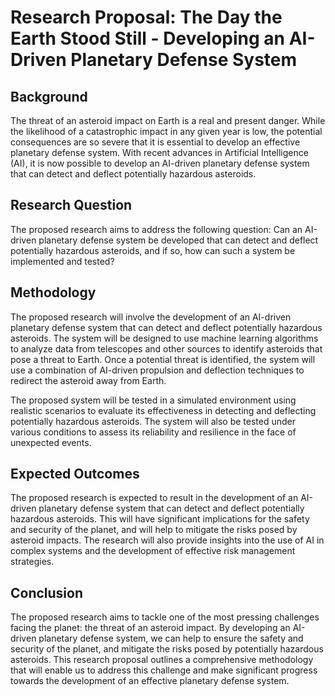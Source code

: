 # Research Proposal: The Day the Earth Stood Still - Developing an AI-Driven Planetary Defense System

## Background
The threat of an asteroid impact on Earth is a real and present danger. While the likelihood of a catastrophic impact in any given year is low, the potential consequences are so severe that it is essential to develop an effective planetary defense system. With recent advances in Artificial Intelligence (AI), it is now possible to develop an AI-driven planetary defense system that can detect and deflect potentially hazardous asteroids.

## Research Question
The proposed research aims to address the following question:
Can an AI-driven planetary defense system be developed that can detect and deflect potentially hazardous asteroids, and if so, how can such a system be implemented and tested?

## Methodology
The proposed research will involve the development of an AI-driven planetary defense system that can detect and deflect potentially hazardous asteroids. The system will be designed to use machine learning algorithms to analyze data from telescopes and other sources to identify asteroids that pose a threat to Earth. Once a potential threat is identified, the system will use a combination of AI-driven propulsion and deflection techniques to redirect the asteroid away from Earth.

The proposed system will be tested in a simulated environment using realistic scenarios to evaluate its effectiveness in detecting and deflecting potentially hazardous asteroids. The system will also be tested under various conditions to assess its reliability and resilience in the face of unexpected events.

## Expected Outcomes
The proposed research is expected to result in the development of an AI-driven planetary defense system that can detect and deflect potentially hazardous asteroids. This will have significant implications for the safety and security of the planet, and will help to mitigate the risks posed by asteroid impacts. The research will also provide insights into the use of AI in complex systems and the development of effective risk management strategies.

## Conclusion
The proposed research aims to tackle one of the most pressing challenges facing the planet: the threat of an asteroid impact. By developing an AI-driven planetary defense system, we can help to ensure the safety and security of the planet, and mitigate the risks posed by potentially hazardous asteroids. This research proposal outlines a comprehensive methodology that will enable us to address this challenge and make significant progress towards the development of an effective planetary defense system. 


